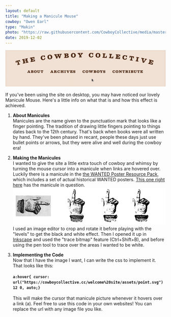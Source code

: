 ```yaml
---
layout: default
title: "Making a Manicule Mouse"
cowboy: "Owen Earl"
type: "Makin"
photo: "https://raw.githubusercontent.com/CowboyCollective/media/master/manicule.gif"
date: 2019-12-02
---
```

![Manicule Mouse](https://raw.githubusercontent.com/CowboyCollective/media/master/manicule.gif)

If you've been using the site on desktop, you may have noticed our lovely Manicule Mouse. Here's a little info on what that is and how this effect is achieved.

1. **About Manicules**<br>
Manicules are the name given to the punctuation mark that looks like a finger pointing. The tradition of drawing little fingers pointing to things dates back to the 12th
century.  That's back when books were all written by hand. They've been phased in recant, people these days just use bullet points or arrows, but they were alive and well during the cowboy era!

2. **Making the Manicules**<br>
I wanted to give the site a little extra touch of cowboy and whimsy by turning the mouse cursor into a manicule when links are hovered over. Luckily there is a manicule in the [the WANTED Poster Resource Pack](https://cowboycollective.cc/2019/12/01/WANTEDPosters.html), which includes a set of actual historical WANTED posters. [This one right here](https://raw.githubusercontent.com/CowboyCollective/Wanted-Posters/master/Refrences/John%20Wilkes%20Booth.jpg) has the manicule in question.
![Manicule Mouse](https://raw.githubusercontent.com/CowboyCollective/media/master/manicule.png)
I used an image editor to crop and rotate it before playing with the "levels" to get the black and white effect. Then I opened it up in [Inkscape](https://inkscape.org/) and used the "trace bitmap" feature (Ctrl+Shift+B), and before using the pen tool to trace over the areas I wanted to be white.

2. **Implementing the Code**<br>
Now that I have the image I want, I can write the css to implement it. That looks like this:<br><br>
**`a:hover{ cursor: url("https://cowboycollective.cc/welcome%20site/assets/point.svg") 12 0, auto;}`**<br><br>
This will make the cursor that manicule picture whenever it hovers over a link (a). Feel free to use this code in your own websites! You can replace the url with any image file you like.
